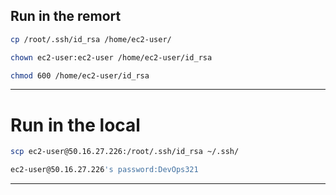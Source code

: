 **Run in the remort**
---
```bash
cp /root/.ssh/id_rsa /home/ec2-user/
```

```bash
chown ec2-user:ec2-user /home/ec2-user/id_rsa
```

```bash
chmod 600 /home/ec2-user/id_rsa
```
---
# Run in the local
```bash
scp ec2-user@50.16.27.226:/root/.ssh/id_rsa ~/.ssh/
```
```bash
ec2-user@50.16.27.226's password:DevOps321
```
---